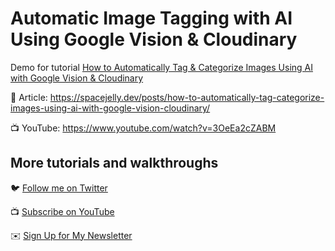 # Automatic Image Tagging with AI Using Google Vision & Cloudinary

Demo for tutorial [How to Automatically Tag & Categorize Images Using AI with Google Vision & Cloudinary](https://www.youtube.com/watch?v=3OeEa2cZABM)

📝 Article: https://spacejelly.dev/posts/how-to-automatically-tag-categorize-images-using-ai-with-google-vision-cloudinary/

📺 YouTube: https://www.youtube.com/watch?v=3OeEa2cZABM

## More tutorials and walkthroughs

🐦 [Follow me on Twitter](https://twitter.com/colbyfayock)

📺 [Subscribe on YouTube](https://www.youtube.com/colbyfayock)

✉️ [Sign Up for My Newsletter](https://colbyfayock.com/newsletter)
